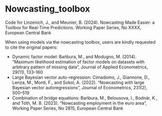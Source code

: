 # Nowcasting_toolbox
Code for Linzenich, J., and Meunier, B. (2024). Nowcasting Made Easier: a Toolbox for Real-Time Predictions. Working Paper Series, No XXXX, European Central Bank

When using models via the nowcasting toolbox, users are kindly requested to cite the original papers: 
- Dynamic factor model: Bańbura, M., and Modugno, M. (2014). “Maximum likelihood estimation of factor models on datasets with arbitrary pattern of missing data”, Journal of Applied Econometrics, 29(11), 133–160
- Large Bayesian vector auto-regression: Cimadomo, J., Giannone, D., Lenza, M., Monti, F., and Sokol, A. (2022). “Nowcasting with large Bayesian vector autoregressions”, Journal of Econometrics, 231(2), 500–519
- Combination of bridge equations: Bańbura, M., Belousova, I., Bodnár, K., and Tóth, M. B. (2023). “Nowcasting employment in the euro area”, Working Paper Series, No 2815, European Central Bank
